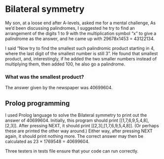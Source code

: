 # Bilateral symmetry
My son, at a loose end after A-levels, asked me for a mental challenge, As we’d been discussing palindromes, I suggested he try to find an arrangement of the digits 1 to 9 with the multiplication symbol “x” to give a palindrome as the answer, and he came up with 29678x1453 = 43122134.

I said “Now try to find the smallest such palindromic product starting in 4, where the last digit of the smallest number is still 3”. He found that smallest product, and, interestingly, if he added the two smaller numbers instead of multiplying them, then added 100, he also go a palindrome. 

### What was the smallest product?
The answer given by the newspaper was 40699604.

## Prolog programming
I used Prolog language to solve the Bilateral symmetry to print out the answer of 40699604. Initially, this program should print [[1,7,6,9,5,4,8],[2,3]]. After pressing NEXT, it should print [[2,3],[1,7,6,9,5,4,8]]. (Or perhaps these are printed the other way around.) Either way, after pressing NEXT again, it should print nothing more. The correct answer may then be calculated as 23 × 1769548 = 40699604. 

Three testers in tests file ensure that your code can run correctly.
